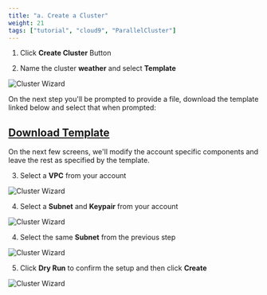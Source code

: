 ```yaml
---
title: "a. Create a Cluster"
weight: 21
tags: ["tutorial", "cloud9", "ParallelCluster"]
---
```


1. Click **Create Cluster** Button

2. Name the cluster **weather** and select **Template**

![Cluster Wizard](/images/wrf/pcmanager-1.png)

On the next step you'll be prompted to provide a file, download the template linked below and select that when prompted:

## [Download Template](/template/cluster-config.yaml) 

On the next few screens, we'll modify the account specific components and leave the rest as specified by the template.

3. Select a **VPC** from your account

![Cluster Wizard](/images/wrf/pcmanager-2.png)

4. Select a **Subnet** and **Keypair** from your account

![Cluster Wizard](/images/wrf/pcmanager-3.png)

4. Select the same **Subnet** from the previous step

![Cluster Wizard](/images/wrf/pcmanager-4.png)

5. Click **Dry Run** to confirm the setup and then click **Create**

![Cluster Wizard](/images/wrf/pcmanager-5.png)